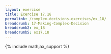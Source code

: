 ```yaml
---
layout: exercise
title: Exercise 17.18
permalink: /complex-decisions-exercises/ex_18/
breadcrumb: 17-Making-Complex-Decision
breadcrumb2: ex_18
breadcrumb5: ex17.18
---
```


{% include mathjax_support %}

